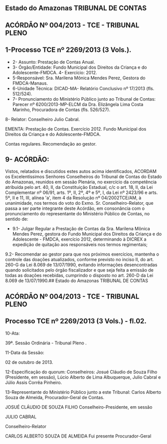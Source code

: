 
## Estado do Amazonas TRIBUNAL DE CONTAS

## ACÓRDÃO Nº 004/2013 - TCE - TRIBUNAL PLENO

## 1-Processo TCE nº 2269/2013 (3 Vols.).

- 2- Assunto: Prestação de Contas Anual.
- 3- Órgão/Entidade: Fundo Municipal dos Direitos da Criança e do Adolescente-FMDCA. 4- Exercício: 2012.
- 5-Responsável: Sra. Marilena Mônica Mendes Perez, Gestora do FMDCA-Manaus.
- 6-Unidade Técnica: DICAD-MA- Relatório Conclusivo nº 17/2013 (fls. 512/524).
- 7-  Pronunciamento  do Ministério Público  junto  ao Tribunal  de Contas: Parecer  nº 6200/2013-MP-ELCM da Dra. Elizângela Lima Costa Marinho, Procuradora de Contas (fls. 526/527).

8- Relator: Conselheiro Julio Cabral.

EMENTA: Prestação de Contas. Exercício 2012. Fundo  Municipal  dos  Direitos  da  Criança  e  do Adolescente-FMDCA.

Contas regulares. Recomendação ao gestor.

## 9- ACÓRDÃO:

Vistos, relatados e discutidos estes autos  acima identificados, ACORDAM os Excelentíssimos Senhores Conselheiros do Tribunal de Contas do Estado do Amazonas, reunidos em sessão Plenária, no exercício da competência atribuída pelo  art.  40,  II, da Constituição Estadual, c/c o art. 18, II, da Lei Complementar nº 06/91, arts. 1º, II, 2º, 4º e 5º,  I, da Lei nº 2423/96 e arts. 5º,  II e 11, III, alínea 'a', item 4 da Resolução nº 04/2002TCE/AM,  à  unanimidade,  nos  termos  do  voto  do  Exmo.  Sr.  Conselheiro-Relator,  que passa a ser parte integrante deste Acórdão, em consonância com o pronunciamento do representante do Ministério Público de Contas, no sentido de:

- 9.1- Julgar Regular a Prestação de Contas da Sra. Marilena Mônica Mendes Perez, gestora do Fundo Municipal dos Direitos da Criança e do Adolescente - FMDCA, exercício 2012, determinando à DICREX a expedição de quitação aos responsáveis nos termos regimentais;

9.2- Recomendar ao  gestor para que nos próximos exercícios, mantenha o controle  das  doações  atualizados,  conforme  previsto  no  inciso  II,  do  art.  260-G  da  Lei 8.069  de  13/07/1990,  evitando  informações  desencontradas  quando  solicitados  pelo órgão fiscalizador e que seja feita a emissão de todas as doações recebidas, cumprindo o disposto no art. 260-D da Lei 8.069 de 13/07/1990.## Estado do Amazonas TRIBUNAL DE CONTAS

## ACÓRDÃO Nº 004/2013 - TCE - TRIBUNAL PLENO

## Processo TCE nº 2269/2013 (3 Vols.) - fl.02.

10-Ata:

39ª. Sessão Ordinária - Tribunal Pleno .

11-Data da Sessão:

02 de outubro de 2013.

12-Especificação do quorum: Conselheiros: Josué Cláudio de Souza Filho (Presidente, em  sessão),  Lúcio  Alberto  de  Lima  Albuquerque,  Julio  Cabral  e  Júlio  Assis  Corrêa Pinheiro.

13-Representante do Ministério Público junto a este Tribunal: Carlos Alberto Souza de Almeida, Procurador-Geral de Contas.

JOSUÉ CLÁUDIO DE SOUZA FILHO Conselheiro-Presidente, em sessão

JULIO CABRAL

Conselheiro-Relator

CARLOS ALBERTO SOUZA DE ALMEIDA Fui presente Procurador-Geral